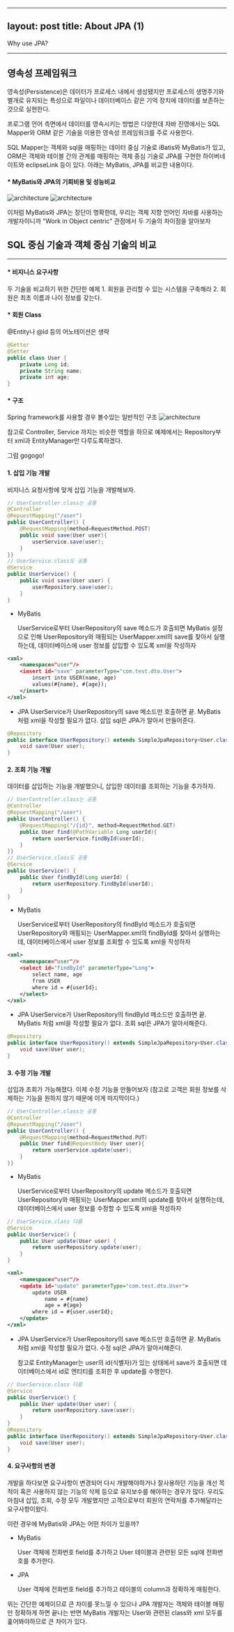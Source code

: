 
---
layout: post
title: About JPA (1)
---
Why use JPA?

-------------

## 영속성 프레임워크

영속성(Persistence)은 데이터가 프로세스 내에서 생성됐지만 프로세스의 생명주기와 별개로 유지되는 특성으로 파일이나 데이터베이스 같은 기억 장치에 데이터를 보존하는 것으로 실현한다.

프로그램 언어 측면에서 데이터를 영속시키는 방법은 다양한데 자바 진영에서는 SQL Mapper와 ORM 같은 기술을 이용한 영속성 프레임워크를 주로 사용한다. 

SQL Mapper는 객체와 sql을 매핑하는 데이터 중심 기술로 iBatis와 MyBatis가 있고, ORM은 객체와 테이블 간의 관계를 매핑하는 객체 중심 기술로 JPA를 구현한 하이버네이트와 eclipseLink 등이 있다. 아래는 MyBatis, JPA를 비교한 내용이다.

#### * MyBatis와 JPA의 기회비용 및 성능비교
![architecture](http://xoxoms.github.io/images/3/1.png)
![architecture](http://xoxoms.github.io/images/3/2.png)

이처럼 MyBatis와 JPA는 장단이 명확한데, 우리는 객체 지향 언어인 자바를 사용하는 개발자이니까 "Work in Object centric" 관점에서 두 기술의 차이점을 알아보자

## SQL 중심 기술과 객체 중심 기술의 비교

---

#### * 비지니스 요구사항
두 기술을 비교하기 위한 간단한 예제
    1. 회원을 관리할 수 있는 시스템을 구축해라
    2. 회원은 최초 이름과 나이 정보를 갖는다.

#### * 회원 Class
@Entity나 @Id 등의 어노테이션은 생략
```java
@Getter
@Setter
public class User {
	private Long id;
    private String name;
    private int age;
}
```

#### * 구조
Spring framework를 사용할 경우 볼수있는 일반적인 구조
![architecture](http://xoxoms.github.io/images/3/0.png)

참고로 Controller, Service 까지는 비슷한 역할을 하므로 예제에서는 Repository부터 xml과 EntityManager만 다루도록하겠다.

그럼 gogogo!

#### 1. 삽입 기능 개발

비지니스 요청사항에 맞게 삽입 기능을 개발해보자.

```java
// UserController.class는 공통
@Controller
@RepuestMapping("/user")
public UserController() {
    @RequestMapping(method=RequestMethod.POST) 
    public void save(User user){
        userService.save(user);
    }
}}
// UserService.class도 공통
@Service
public UserService() {
    public void save(User user) {
        userRepository.save(user);
    }
}
```

* MyBatis

  UserService로부터 UserRepository의 save 메소드가 호출되면 MyBatis 설정으로 인해 UserRepository와 매핑되는 UserMapper.xml의 save를 찾아서 실행하는데, 데이터베이스에 user 정보를 삽입할 수 있도록 xml을 작성하자

``` xml
<xml>
    <namespace="user"/>
    <insert id="save" parameterType="com.test.dto.User">
        insert into USER(name, age)
        values(#{name}, #{age});
    </insert>
</xml>
```

* JPA
  UserService가 UserRepository의 save 메소드만 호출하면 끝. MyBatis 처럼 xml을 작성할 필요가 없다. 삽입 sql은 JPA가 알아서 만들어준다. 

```java
@Repository
public interface UserRepository() extends SimpleJpaRepository<User.class, long> {
    void save(User user);
}
```
#### 2. 조회 기능 개발

데이터를 삽입하는 기능을 개발했으니, 삽입한 데이터를 조회하는 기능을 추가하자.

```java
// UserController.class는 공통
@Controller
@RepuestMapping("/user")
public UserController() {
    @RequestMapping("/{id}", method=RequestMethod.GET) 
    public User find(@PathVariable Long userId){
        return userService.findById(userId);
    }
}}
// UserService.class도 공통
@Service
public UserService() {
    public User findById(Long userId) {
        return userRepository.findById(userId);
    }
}
```

* MyBatis

  UserService로부터 UserRepository의 findById 메소드가 호출되면 UserRepository와 매핑되는 UserMapper.xml의 findById를 찾아서 실행하는데, 데이터베이스에서 user 정보를 조회할 수 있도록 xml을 작성하자

``` xml
<xml>
    <namespace="user"/>
    <select id="findById" parameterType="Long">
        select name, age
        from USER
        where id = #{userId};
    </select>
</xml>
```

* JPA
  UserService가 UserRepository의 findById 메소드만 호출하면 끝. MyBatis 처럼 xml을 작성할 필요가 없다. 조회 sql은 JPA가 알아서해준다. 

```java
@Repository
public interface UserRepository() extends SimpleJpaRepository<User.class, long> {
    void save(User user);
}
```
#### 3. 수정 기능 개발

삽입과 조회가 가능해졌다. 이제 수정 기능을 만들어보자 (참고로 고객은 회원 정보를 삭제하는 기능을 원하지 않기 때문에 이게 마지막이다.) 

```java
// UserController.class는 공통
@Controller
@RepuestMapping("/user")
public UserController() {
    @RequestMapping(method=RequestMethod.PUT) 
    public User find@RequestBody User user){
        return userService.update(user);
    }
}}
```

* MyBatis

  UserService로부터 UserRepository의 update 메소드가 호출되면 UserRepository와 매핑되는 UserMapper.xml의 update를 찾아서 실행하는데, 데이터베이스에서 user 정보를 수정할 수 있도록 xml을 작성하자
```java
// UserService.class 다름
@Service
public UserService() {
    public User update(User user) {
        return userRepository.update(user);
    }
}
```
``` xml
<xml>
    <namespace="user"/>
    <update id="update" parameterType="com.test.dto.User">
        update USER
            name = #{name}
            age = #{age} 
        where id = #{user.userId};
    </update>
</xml>
```

* JPA
  UserService가 UserRepository의 save 메소드만 호출하면 끝. MyBatis 처럼 xml을 작성할 필요가 없다. 수정 sql은 JPA가 알아서해준다. 
  
  참고로 EntityManager는 user의 id(식별자)가 있는 상태에서 save가 호출되면 데이터베이스에서 id로 엔티티를 조회한 후 update를 수행한다.

```java
// UserService.class 다름
@Service
public UserService() {
    public User update(User user) {
        return userRepository.save(user);
    }
}
@Repository
public interface UserRepository() extends SimpleJpaRepository<User.class, Long> {
    void save(User user);
}
```

#### 4. 요구사항의 변경

개발을 하다보면 요구사항이 변경되어 다시 개발해야하거나 잘사용하던 기능을 개선 목적이 혹은 사용하지 않는 기능의 삭제 등으로 유지보수를 해야하는 경우가 많다. 우리도 마침내 삽입, 조회, 수정 모두 개발했지만 고객으로부터 회원의 연락처를 추가해달라는 요구사항이왔다. 

이런 경우에 MyBatis와 JPA는 어떤 차이가 있을까?   

* MyBatis

  User 객체에 전화번호 field를 추가하고 User 테이블과 관련된 모든 sql에 전화번호를 추가한다.

* JPA
  
  User 객체에 전화번호 field를 추가하고 테이블의 column과 정확하게 매핑한다.

위는 간단한 예제이므로 큰 차이를 못느낄 수 있으나 JPA 개발자는 객체와 테이블 매핑만 정확하게 하면 끝나는 반면 MyBatis 개발자는 User와 관련된 class와 xml 모두를 훑어봐야하므로 큰 차이가 있다.